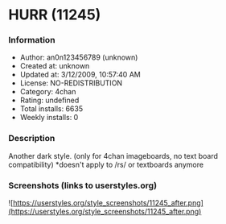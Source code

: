 # HURR (11245)

### Information
- Author: an0n123456789 (unknown)
- Created at: unknown
- Updated at: 3/12/2009, 10:57:40 AM
- License: NO-REDISTRIBUTION
- Category: 4chan
- Rating: undefined
- Total installs: 6635
- Weekly installs: 0


### Description
Another dark style.
 (only for 4chan imageboards, no text board compatibility) 
*doesn't apply to /rs/ or textboards anymore


### Screenshots (links to userstyles.org)
![https://userstyles.org/style_screenshots/11245_after.png](https://userstyles.org/style_screenshots/11245_after.png)


